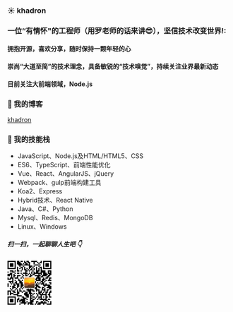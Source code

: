 ###  :sunny: khadron

### 一位“有情怀"的工程师（用罗老师的话来讲:sunglasses:），坚信技术改变世界!:
#### 拥抱开源，喜欢分享，随时保持一颗年轻的心
#### 崇尚“大道至简”的技术理念，具备敏锐的“技术嗅觉”，持续关注业界最新动态
#### 目前关注大前端领域，Node.js
### :star2: 我的博客
[khadron](https://www.cnblogs.com/Khadron/)
### :star2: 我的技能栈
* JavaScript、Node.js及HTML/HTML5、CSS
* ES6、TypeScript、前端性能优化
* Vue、React、AngularJS、jQuery
* Webpack、gulp前端构建工具
* Koa2、Express
* Hybrid技术、React Native
* Java、C#、Python
* Mysql、Redis、MongoDB
* Linux、Windows

##### 扫一扫，一起聊聊人生吧 :point_down:

<img src="./image/Wechat二维码.jpeg" width = "100" height = "100" alt="khadron微信" align=center />


